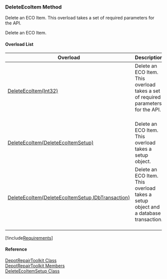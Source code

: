 ﻿### DeleteEcoItem Method

Delete an ECO Item. This overload takes a set of required parameters for the API.

Delete an ECO Item.

#### Overload List

| Overload | Description |
| --- | --- |
| [DeleteEcoItem(Int32)](FChoice.Toolkits.Clarify~FChoice.Toolkits.Clarify.DepotRepair.DepotRepairToolkit~DeleteEcoItem(Int32).md) | Delete an ECO Item. This overload takes a set of required parameters for the API.   |
| [DeleteEcoItem(DeleteEcoItemSetup)](FChoice.Toolkits.Clarify~FChoice.Toolkits.Clarify.DepotRepair.DepotRepairToolkit~DeleteEcoItem(DeleteEcoItemSetup).md) | Delete an ECO Item. This overload takes a setup object.   |
| [DeleteEcoItem(DeleteEcoItemSetup,IDbTransaction)](FChoice.Toolkits.Clarify~FChoice.Toolkits.Clarify.DepotRepair.DepotRepairToolkit~DeleteEcoItem(DeleteEcoItemSetup,IDbTransaction).md) | Delete an ECO Item. This overload takes a setup object and a database transaction.   |

[!include[Requirements](../partials/requirements.md)]



#### Reference

[DepotRepairToolkit Class](FChoice.Toolkits.Clarify~FChoice.Toolkits.Clarify.DepotRepair.DepotRepairToolkit.md)  
[DepotRepairToolkit Members](FChoice.Toolkits.Clarify~FChoice.Toolkits.Clarify.DepotRepair.DepotRepairToolkit_members.md)  
[DeleteEcoItemSetup Class](FChoice.Toolkits.Clarify~FChoice.Toolkits.Clarify.DepotRepair.DeleteEcoItemSetup.md)
